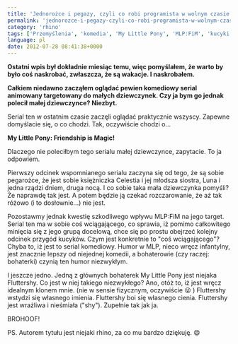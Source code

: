 ```yaml
---
title: 'Jednorożce i pegazy, czyli co robi programista w wolnym czasie'
permalink: 'jednorozce-i-pegazy-czyli-co-robi-programista-w-wolnym-czasie'
category: 'rhino'
tags: ['Przemyślenia', 'komedia', 'My Little Pony', 'MLP:FiM', 'kucyki', 'serial komediowy', 'serial animowany', 'target', 'dziewczynki']
language: pl
date: 2012-07-28 08:41:38+0000
---
```


**Ostatni wpis był dokładnie miesiąc temu, więc pomyślałem, że warto by było coś naskrobać, zwłaszcza, że są wakacje. I naskrobałem.**

**Całkiem niedawno zacząłem oglądać pewien komediowy serial animowany targetowany do małych dziewczynek. Czy ja bym go jednak polecił małej dziewczynce? Niezbyt.**

Serial ten w ostatnim czasie zaczęli oglądać praktycznie wszyscy. Zapewne domyślacie się, o co chodzi. Tak, oczywiście chodzi o...

**My Little Pony: Friendship is Magic!**

Dlaczego nie poleciłbym tego serialu małej dziewczynce, zapytacie. To ja odpowiem.

Pierwszy odcinek wspomnianego serialu zaczyna się od tego, że są sobie pegarożce, że jest sobie księżniczka Celestia i jej młodsza siostra, Luna i jedna rządzi dniem, druga nocą. I co sobie taka mała dziewczynka pomyśli? Że naprawdę tak jest. A potem będzie ją czekać rozczarowanie, że aż tak różowo (i to dosłownie...) nie jest.

Pozostawmy jednak kwestię szkodliwego wpływu MLP:FiM na jego target. Serial ten ma w sobie coś wciągającego, co sprawia, iż pomimo całkowitego minięcia się z jego grupą docelową, chce się po prostu obejrzeć kolejny odcinek przygód kucyków. Czym jest konkretnie to "coś wciągającego"? Chyba to, iż jest to serial komediowy. Humor w MLP, nieco wręcz infantylny, jest znacznie lepszy od niejednej komedii, a bohaterowie (czy raczej: bohaterki) czynią ten humor niezwykłym.

I jeszcze jedno. Jedną z głównych bohaterek My Little Pony jest niejaka Fluttershy. Co jest w niej takiego niezwykłego? Ano, otóż to, iż jest wręcz idealnym klonem mnie. (nie w sensie fizycznym, oczywiście 😜 ) Fluttershy wstydzi się własnego imienia. Fluttershy boi się własnego cienia. Fluttershy jest wrażliwa i nieśmiała ("shy"). Zupełnie tak jak ja.

BROHOOF!

PS. Autorem tytułu jest niejaki rhino, za co mu bardzo dziękuję. 😄
